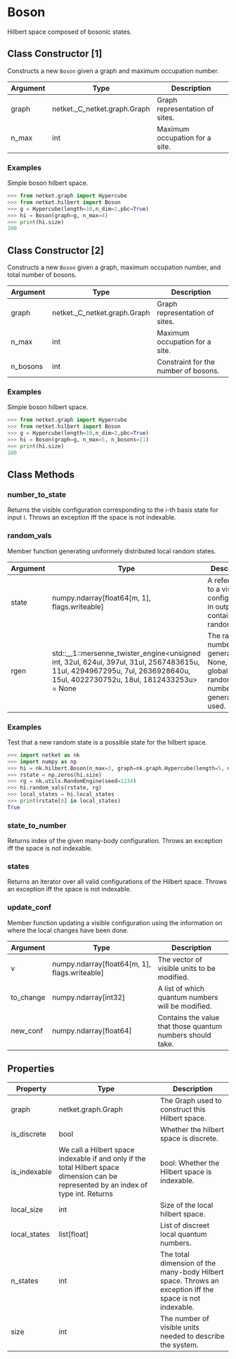 # Boson
Hilbert space composed of bosonic states.

## Class Constructor [1]
Constructs a new ``Boson`` given a graph and maximum occupation number.

|Argument|            Type            |         Description          |
|--------|----------------------------|------------------------------|
|graph   |netket._C_netket.graph.Graph|Graph representation of sites.|
|n_max   |int                         |Maximum occupation for a site.|

### Examples
Simple boson hilbert space.

```python
>>> from netket.graph import Hypercube
>>> from netket.hilbert import Boson
>>> g = Hypercube(length=10,n_dim=2,pbc=True)
>>> hi = Boson(graph=g, n_max=4)
>>> print(hi.size)
100

```


## Class Constructor [2]
Constructs a new ``Boson`` given a graph,  maximum occupation number,
and total number of bosons.

|Argument|            Type            |            Description             |
|--------|----------------------------|------------------------------------|
|graph   |netket._C_netket.graph.Graph|Graph representation of sites.      |
|n_max   |int                         |Maximum occupation for a site.      |
|n_bosons|int                         |Constraint for the number of bosons.|

### Examples
Simple boson hilbert space.

```python
>>> from netket.graph import Hypercube
>>> from netket.hilbert import Boson
>>> g = Hypercube(length=10,n_dim=2,pbc=True)
>>> hi = Boson(graph=g, n_max=5, n_bosons=11)
>>> print(hi.size)
100

```



## Class Methods 
### number_to_state
Returns the visible configuration corresponding to the i-th basis state
for input i. Throws an exception iff the space is not indexable.



### random_vals
Member function generating uniformely distributed local random states.

|Argument|                                                                                  Type                                                                                  |                                      Description                                       |
|--------|------------------------------------------------------------------------------------------------------------------------------------------------------------------------|----------------------------------------------------------------------------------------|
|state   |numpy.ndarray[float64[m, 1], flags.writeable]                                                                                                                           |A reference to a visible configuration, in output this contains the random state.       |
|rgen    |std::__1::mersenne_twister_engine<unsigned int, 32ul, 624ul, 397ul, 31ul, 2567483615u, 11ul, 4294967295u, 7ul, 2636928640u, 15ul, 4022730752u, 18ul, 1812433253u> = None|The random number generator. If None, the global NetKet random number generator is used.|

### Examples
Test that a new random state is a possible state for the hilbert
space.

```python
>>> import netket as nk
>>> import numpy as np
>>> hi = nk.hilbert.Boson(n_max=3, graph=nk.graph.Hypercube(length=5, n_dim=1))
>>> rstate = np.zeros(hi.size)
>>> rg = nk.utils.RandomEngine(seed=1234)
>>> hi.random_vals(rstate, rg)
>>> local_states = hi.local_states
>>> print(rstate[0] in local_states)
True

```



### state_to_number
Returns index of the given many-body configuration.
Throws an exception iff the space is not indexable.


### states
Returns an iterator over all valid configurations of the Hilbert space.
Throws an exception iff the space is not indexable.


### update_conf
Member function updating a visible configuration using the information on
where the local changes have been done.

|Argument |                    Type                     |                       Description                        |
|---------|---------------------------------------------|----------------------------------------------------------|
|v        |numpy.ndarray[float64[m, 1], flags.writeable]|The vector of visible units to be modified.               |
|to_change|numpy.ndarray[int32]                         |A list of which quantum numbers will be modified.         |
|new_conf |numpy.ndarray[float64]                       |Contains the value that those quantum numbers should take.|

## Properties

|  Property  |                                                                            Type                                                                            |                                                      Description                                                       |
|------------|------------------------------------------------------------------------------------------------------------------------------------------------------------|------------------------------------------------------------------------------------------------------------------------|
|graph       |netket.graph.Graph                                                                                                                                          | The Graph used to construct this Hilbert space.                                                                        |
|is_discrete |bool                                                                                                                                                        | Whether the hilbert space is discrete.                                                                                 |
|is_indexable|        We call a Hilbert space indexable if and only if the total Hilbert space        dimension can be represented by an index of type int.        Returns|            bool: Whether the Hilbert space is indexable.                                                               |
|local_size  |int                                                                                                                                                         | Size of the local hilbert space.                                                                                       |
|local_states|list[float]                                                                                                                                                 | List of discreet local quantum numbers.                                                                                |
|n_states    |int                                                                                                                                                         | The total dimension of the many-body Hilbert space.                 Throws an exception iff the space is not indexable.|
|size        |int                                                                                                                                                         | The number of visible units needed to describe the system.                                                             |
